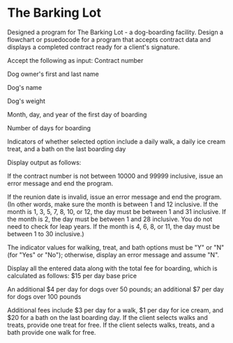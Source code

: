 # The Barking Lot

Designed a program for The Barking Lot - a dog-boarding facility. Design a flowchart or psuedocode for a program that accepts contract data and displays a completed contract ready for a client's signature.

Accept the following as input:
  Contract number

  Dog owner's first and last name

  Dog's name

  Dog's weight

  Month, day, and year of the first day of boarding

  Number of days for boarding

  Indicators of whether selected option include a daily walk, a daily ice cream treat, and a bath on the last boarding day

Display output as follows:

If the contract number is not between 10000 and 99999 inclusive, issue an error message and end the program.

If the reunion date is invalid, issue an error message and end the program. (In other words, make sure the month is between 1 and 12 inclusive. If the month is 1, 3, 5, 7, 8, 10, or 12, the day must be between 1 and 31 inclusive. If the month is 2, the day must be between 1 and 28 inclusive. You do not need to check for leap years. If the month is 4, 6, 8, or 11, the day must be between 1 to 30 inclusive.)

The indicator values for walking, treat, and bath options must be "Y" or "N" (for "Yes" or "No"); otherwise, display an error message and assume "N".

Display all the entered data along with the total fee for boarding, which is calculated as follows:
  $15 per day base price

  An additional $4 per day for dogs over 50 pounds; an additional $7 per day for dogs over 100 pounds

  Additional fees include $3 per day for a walk, $1 per day for ice cream, and $20 for a bath on the last boarding day. If the client selects walks and treats, provide one treat for free. If the client selects walks, treats, and a bath provide one walk for free.
